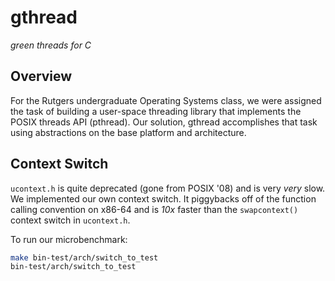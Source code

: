 # gthread
*green threads for C*

## Overview

For the Rutgers undergraduate Operating Systems class, we were assigned the
task of building a user-space threading library that implements the POSIX
threads API (pthread). Our solution, gthread accomplishes that task using
abstractions on the base platform and architecture.

## Context Switch

`ucontext.h` is quite deprecated (gone from POSIX '08) and is very _very_ slow.
We implemented our own context switch. It piggybacks off of the function
calling convention on x86-64 and is *10x* faster than the `swapcontext()`
context switch in `ucontext.h`.

To run our microbenchmark:
```bash
make bin-test/arch/switch_to_test
bin-test/arch/switch_to_test
```
